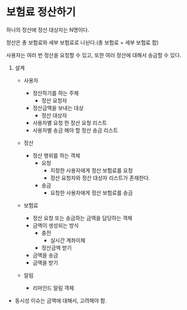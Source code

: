 # 보험료 정산하기

하나의 정산에 정산 대상자는 N명이다.

정산은 총 보험료와 세부 보험료로 나뉜다.(총 보험료 = 세부 보험료 합)

사용자는 여러 번 정산을 요청할 수 있고, 또한 여러 정산에 대해서 송금할 수 있다.

1. 설계
   - 사용자
     - 정산하기를 하는 주체
       - 정산 요청자
     - 정산금액을 보내는 대상
       - 정산 대상자
     - 사용자별 요청 한 정산 요청 리스트
     - 사용자별 송금 해야 할 정산 송금 리스트
   - 정산
     - 정산 행위를 하는 객체
       - 요청
         - 지정한 사용자에게 정산 보험료를 요청
         - 정산 요청자와 정산 대상자 리스트가 존재한다.
       - 송금
         - 요청한 사용자에게 정산 보험료를 송금
   - 보험료
     - 정산 요청 또는 송금하는 금액을 담당하는 객체
     - 금액이 생성되는 방식
       - 충전
         - 실시간 계좌이체
       - 정산금액 받기
     - 금액을 송금
     - 금액을 받기
     
   - 알림
     - 리마인드 알림 객체
     
- 동시성 이슈는 금액에 대해서, 고려해야 함.
